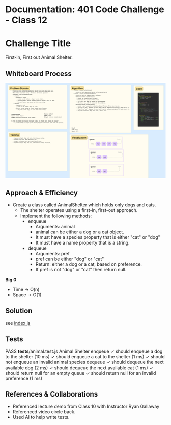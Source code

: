 # Documentation: 401 Code Challenge - Class 12

# Challenge Title
First-in, First out Animal Shelter.

## Whiteboard Process
![whiteboard](/401-challenges/assets/whiteboard-12.png)

## Approach & Efficiency
- Create a class called AnimalShelter which holds only dogs and cats.
  - The shelter operates using a first-in, first-out approach.
  - Implement the following methods:
    - enqueue
        - Arguments: animal
        - animal can be either a dog or a cat object.
        - It must have a species property that is either "cat" or "dog"
        - It must have a name property that is a string.
    - dequeue
        - Arguments: pref
        - pref can be either "dog" or "cat"
        - Return: either a dog or a cat, based on preference.
        - If pref is not "dog" or "cat" then return null.

**Big 0**
- Time -> O(n)
- Space -> O(1)

## Solution

see [index.js](401-challenges/class-12/index.js)

## Tests

 PASS  __tests__/animal.test.js
  Animal Shelter
    enqueue
      ✓ should enqueue a dog to the shelter (10 ms)
      ✓ should enqueue a cat to the shelter (1 ms)
      ✓ should not enqueue an invalid animal species
    dequeue
      ✓ should dequeue the next available dog (2 ms)
      ✓ should dequeue the next available cat (1 ms)
      ✓ should return null for an empty queue
      ✓ should return null for an invalid preference (1 ms)

## References & Collaborations

- Referenced lecture demo from Class 10 with Instructor Ryan Gallaway
- Referenced video circle back.
- Used AI to help write tests.
